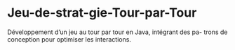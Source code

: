 # Jeu-de-strat-gie-Tour-par-Tour
Développement d’un jeu au tour par tour en Java, intégrant des pa- trons de conception pour optimiser les interactions.
